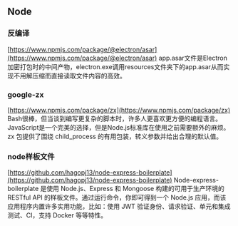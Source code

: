 ## Node
### 反编译
[https://www.npmjs.com/package/@electron/asar](https://www.npmjs.com/package/@electron/asar)
app.asar文件是Electron加密打包时的中间产物，electron.exe调用resources文件夹下的app.asar从而实现不用解压缩而直接读取文件内容的高效。
### google-zx
[https://www.npmjs.com/package/zx](https://www.npmjs.com/package/zx) 
Bash很棒，但当谈到编写更复杂的脚本时，许多人更喜欢更方便的编程语言。JavaScript是一个完美的选择，但是Node.js标准库在使用之前需要额外的麻烦。 zx 包提供了围绕 child_process 的有用包装，转义参数并给出合理的默认值。
### node样板文件
[https://github.com/hagopj13/node-express-boilerplate](https://github.com/hagopj13/node-express-boilerplate)
Node-express-boilerplate 是使用 Node.js、Express 和 Mongoose 构建的可用于生产环境的 RESTful API 的样板文件。通过运行命令，你即可得到一个 Node.js 应用，而该应用程序内置许多实用功能，比如：使用 JWT 验证身份、请求验证、单元和集成测试、CI，支持 Docker 等等特性。 

